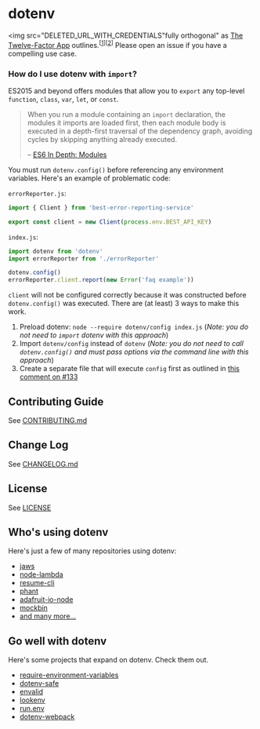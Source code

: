 # dotenv

<img src="DELETED_URL_WITH_CREDENTIALS"fully orthogonal" as [The Twelve-Factor App](http://12factor.net/config) outlines.<sup>[[1](https://github.com/motdotla/dotenv/issues/39)][[2](https://github.com/motdotla/dotenv/pull/97)]</sup> Please open an issue if you have a compelling use case.

### How do I use dotenv with `import`?

ES2015 and beyond offers modules that allow you to `export` any top-level `function`, `class`, `var`, `let`, or `const`.

> When you run a module containing an `import` declaration, the modules it imports are loaded first, then each module body is executed in a depth-first traversal of the dependency graph, avoiding cycles by skipping anything already executed.
>
> – [ES6 In Depth: Modules](https://hacks.mozilla.org/2015/08/es6-in-depth-modules/)

You must run `dotenv.config()` before referencing any environment variables. Here's an example of problematic code:

`errorReporter.js`:

```js
import { Client } from 'best-error-reporting-service'

export const client = new Client(process.env.BEST_API_KEY)
```

`index.js`:

```js
import dotenv from 'dotenv'
import errorReporter from './errorReporter'

dotenv.config()
errorReporter.client.report(new Error('faq example'))
```

`client` will not be configured correctly because it was constructed before `dotenv.config()` was executed. There are (at least) 3 ways to make this work.

1. Preload dotenv: `node --require dotenv/config index.js` (_Note: you do not need to `import` dotenv with this approach_)
2. Import `dotenv/config` instead of `dotenv` (_Note: you do not need to call `dotenv.config()` and must pass options via the command line with this approach_)
3. Create a separate file that will execute `config` first as outlined in [this comment on #133](https://github.com/motdotla/dotenv/issues/133#issuecomment-255298822)

## Contributing Guide

See [CONTRIBUTING.md](CONTRIBUTING.md)

## Change Log

See [CHANGELOG.md](CHANGELOG.md)

## License

See [LICENSE](LICENSE)

## Who's using dotenv

Here's just a few of many repositories using dotenv:

* [jaws](https://github.com/jaws-framework/jaws-core-js)
* [node-lambda](https://github.com/motdotla/node-lambda)
* [resume-cli](https://www.npmjs.com/package/resume-cli)
* [phant](https://www.npmjs.com/package/phant)
* [adafruit-io-node](https://github.com/adafruit/adafruit-io-node)
* [mockbin](https://www.npmjs.com/package/mockbin)
* [and many more...](https://www.npmjs.com/browse/depended/dotenv)

## Go well with dotenv

Here's some projects that expand on dotenv. Check them out.

* [require-environment-variables](https://github.com/bjoshuanoah/require-environment-variables)
* [dotenv-safe](https://github.com/rolodato/dotenv-safe)
* [envalid](https://github.com/af/envalid)
* [lookenv](https://github.com/RodrigoEspinosa/lookenv)
* [run.env](https://www.npmjs.com/package/run.env)
* [dotenv-webpack](https://github.com/mrsteele/dotenv-webpack)
